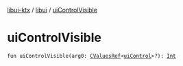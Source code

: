 [libui-ktx](../index.md) / [libui](index.md) / [uiControlVisible](./ui-control-visible.md)

# uiControlVisible

`fun uiControlVisible(arg0: `[`CValuesRef`](../kotlinx.cinterop/-c-values-ref/index.md)`<`[`uiControl`](ui-control/index.md)`>?): `[`Int`](https://kotlinlang.org/api/latest/jvm/stdlib/kotlin/-int/index.html)